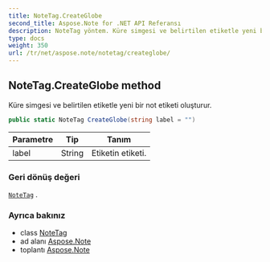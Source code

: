 ```yaml
---
title: NoteTag.CreateGlobe
second_title: Aspose.Note for .NET API Referansı
description: NoteTag yöntem. Küre simgesi ve belirtilen etiketle yeni bir not etiketi oluşturur.
type: docs
weight: 350
url: /tr/net/aspose.note/notetag/createglobe/
---
```

## NoteTag.CreateGlobe method

Küre simgesi ve belirtilen etiketle yeni bir not etiketi oluşturur.

```csharp
public static NoteTag CreateGlobe(string label = "")
```

| Parametre | Tip | Tanım |
| --- | --- | --- |
| label | String | Etiketin etiketi. |

### Geri dönüş değeri

[`NoteTag`](../) .

### Ayrıca bakınız

* class [NoteTag](../)
* ad alanı [Aspose.Note](../../notetag/)
* toplantı [Aspose.Note](../../../)


